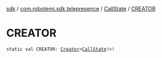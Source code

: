 [sdk](../../index.md) / [com.robotemi.sdk.telepresence](../index.md) / [CallState](index.md) / [CREATOR](./-c-r-e-a-t-o-r.md)

# CREATOR

`static val CREATOR: `[`Creator`](https://developer.android.com/reference/android/os/Parcelable/Creator.html)`<`[`CallState`](index.md)`!>!`